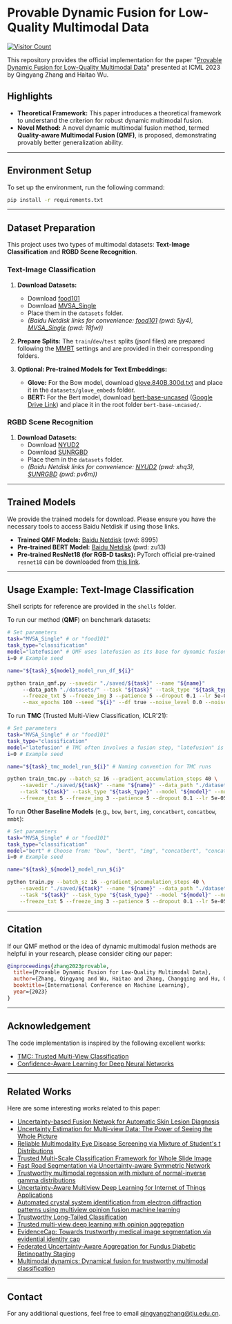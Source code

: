
# Provable Dynamic Fusion for Low-Quality Multimodal Data

[![Visitor Count](https://komarev.com/ghpvc/?username=QingyangZhang&repo=QMF)](https://github.com/QingyangZhang/QMF)

This repository provides the official implementation for the paper "[Provable Dynamic Fusion for Low-Quality Multimodal Data](https://icml.cc/virtual/2023/poster/25229)" presented at ICML 2023 by Qingyang Zhang and Haitao Wu.

## Highlights

* **Theoretical Framework:** This paper introduces a theoretical framework to understand the criterion for robust dynamic multimodal fusion.
* **Novel Method:** A novel dynamic multimodal fusion method, termed **Quality-aware Multimodal Fusion (QMF)**, is proposed, demonstrating provably better generalization ability.

---

## Environment Setup

To set up the environment, run the following command:

```bash
pip install -r requirements.txt
````

-----

## Dataset Preparation

This project uses two types of multimodal datasets: **Text-Image Classification** and **RGBD Scene Recognition**.

### Text-Image Classification

1.  **Download Datasets:**

      * Download [food101](https://www.kaggle.com/datasets/gianmarco96/upmcfood101)
      * Download [MVSA\_Single](https://www.kaggle.com/datasets/vincemarcs/mvsasingle)
      * Place them in the `datasets` folder.
      * *(Baidu Netdisk links for convenience: [food101](https://pan.baidu.com/s/1Tj7jRptTt2V6bxfwrvDSQg?pwd=5jy4) (pwd: 5jy4), [MVSA\_Single](https://pan.baidu.com/s/1URVP8AifWuwIFy6v0uAPOA?pwd=18fw) (pwd: 18fw))*

2.  **Prepare Splits:** The `train`/`dev`/`test` splits (jsonl files) are prepared following the [MMBT](https://github.com/facebookresearch/mmbt) settings and are provided in their corresponding folders.

3.  **Optional: Pre-trained Models for Text Embeddings:**

      * **Glove:** For the Bow model, download [glove.840B.300d.txt](https://www.kaggle.com/datasets/takuok/glove840b300dtxt) and place it in the `datasets/glove_embeds` folder.
      * **BERT:** For the Bert model, download [bert-base-uncased](https://huggingface.co/google-bert/bert-base-uncased) ([Google Drive Link](https://drive.google.com/file/d/1ivh-3aHtoqRMwVN4ZOPvPm59pFP93-hD/view?usp=sharing)) and place it in the root folder `bert-base-uncased/`.

### RGBD Scene Recognition

1.  **Download Datasets:**
      * Download [NYUD2](https://drive.google.com/file/d/1F_BJ9iAJF8atCgSf1xW1NIZJYMssj0-y/view?usp=drive_link)
      * Download [SUNRGBD](https://drive.google.com/file/d/1XzgYNsez-glZIYMt_6jni2mbVf1mWvT9/view?usp=drive_link)
      * Place them in the `datasets` folder.
      * *(Baidu Netdisk links for convenience: [NYUD2](https://pan.baidu.com/s/1214yDgGeOIbSsWly2MLnuA?pwd=xhq3) (pwd: xhq3), [SUNRGBD](https://pan.baidu.com/s/1HiHRwuGdnFPlZ9gvGyOZEg?pwd=pv6m) (pwd: pv6m))*

-----

## Trained Models

We provide the trained models for download. Please ensure you have the necessary tools to access Baidu Netdisk if using those links.

  * **Trained QMF Models:** [Baidu Netdisk](https://pan.baidu.com/s/1fPltY-QP0YDuthbg89D_aA?pwd=8995) (pwd: 8995)
  * **Pre-trained BERT Model:** [Baidu Netdisk](https://pan.baidu.com/s/1TMg1uiMTZNxKT1O62wgfvg?pwd=zu13) (pwd: zu13)
  * **Pre-trained ResNet18 (for RGB-D tasks):** PyTorch official pre-trained `resnet18` can be downloaded from [this link](https://s3.amazonaws.com/pytorch/models/resnet18-5c106cde.pth).

-----

## Usage Example: Text-Image Classification

Shell scripts for reference are provided in the `shells` folder.

To run our method (**QMF**) on benchmark datasets:

```bash
# Set parameters
task="MVSA_Single" # or "food101"
task_type="classification"
model="latefusion" # QMF uses latefusion as its base for dynamic fusion
i=0 # Example seed

name="${task}_${model}_model_run_df_${i}"

python train_qmf.py --savedir "./saved/${task}" --name "${name}"
     --data_path "./datasets/" --task "${task}" --task_type "${task_type}" --model "${model}" --num_image_embeds 3 \
     --freeze_txt 5 --freeze_img 3 --patience 5 --dropout 0.1 --lr 5e-05 --warmup 0.1 \
     --max_epochs 100 --seed "${i}" --df true --noise_level 0.0 --noise_type Gaussian \
```

To run **TMC** (Trusted Multi-View Classification, ICLR'21):

```bash
# Set parameters
task="MVSA_Single" # or "food101"
task_type="classification"
model="latefusion" # TMC often involves a fusion step, "latefusion" is used as an example base
i=0 # Example seed

name="${task}_tmc_model_run_${i}" # Naming convention for TMC runs

python train_tmc.py --batch_sz 16 --gradient_accumulation_steps 40 \
    --savedir "./saved/${task}" --name "${name}" --data_path "./datasets/" \
    --task "${task}" --task_type "${task_type}" --model "${model}" --num_image_embeds 3 \
    --freeze_txt 5 --freeze_img 3 --patience 5 --dropout 0.1 --lr 5e-05 --warmup 0.1 --max_epochs 100 --seed "${i}"
```

To run **Other Baseline Models** (e.g., `bow`, `bert`, `img`, `concatbert`, `concatbow`, `mmbt`):

```bash
# Set parameters
task="MVSA_Single" # or "food101"
task_type="classification"
model="bert" # Choose from: "bow", "bert", "img", "concatbert", "concatbow", "mmbt"
i=0 # Example seed

name="${task}_${model}_model_run_${i}"

python train.py --batch_sz 16 --gradient_accumulation_steps 40 \
    --savedir "./saved/${task}" --name "${name}" --data_path "./datasets/" \
    --task "${task}" --task_type "${task_type}" --model "${model}" --num_image_embeds 3 \
    --freeze_txt 5 --freeze_img 3 --patience 5 --dropout 0.1 --lr 5e-05 --warmup 0.1 --max_epochs 100 --seed "${i}" --df true
```

-----

## Citation

If our QMF method or the idea of dynamic multimodal fusion methods are helpful in your research, please consider citing our paper:

```bibtex
@inproceedings{zhang2023provable,
  title={Provable Dynamic Fusion for Low-Quality Multimodal Data},
  author={Zhang, Qingyang and Wu, Haitao and Zhang, Changqing and Hu, Qinghua and Fu, Huazhu and Zhou, Joey Tianyi and Peng, Xi},
  booktitle={International Conference on Machine Learning},
  year={2023}
}
```

-----

## Acknowledgement

The code implementation is inspired by the following excellent works:

  * [TMC: Trusted Multi-View Classification](https://github.com/hanmenghan/TMC)
  * [Confidence-Aware Learning for Deep Neural Networks](https://github.com/daintlab/confidence-aware-learning)

-----

## Related Works

Here are some interesting works related to this paper:

  * [Uncertainty-based Fusion Netwok for Automatic Skin Lesion Diagnosis](https://ieeexplore.ieee.org/document/9994932/)
  * [Uncertainty Estimation for Multi-view Data: The Power of Seeing the Whole Picture](https://arxiv.org/abs/2210.02676)
  * [Reliable Multimodality Eye Disease Screening via Mixture of Student's t Distributions](https://arxiv.org/abs/2303.09790)
  * [Trusted Multi-Scale Classification Framework for Whole Slide Image](https://arxiv.org/abs/2207.05290)
  * [Fast Road Segmentation via Uncertainty-aware Symmetric Network](https://arxiv.org/abs/2203.04537)
  * [Trustworthy multimodal regression with mixture of normal-inverse gamma distributions](https://arxiv.org/abs/2111.08456)
  * [Uncertainty-Aware Multiview Deep Learning for Internet of Things Applications](https://ieeexplore.ieee.org/document/9906001/)
  * [Automated crystal system identification from electron diffraction patterns using multiview opinion fusion machine learning](https://chemrxiv.org/engage/chemrxiv/article-details/644beb010d87b493e3718ca8)
  * [Trustworthy Long-Tailed Classification](https://arxiv.org/abs/2111.09030)
  * [Trusted multi-view deep learning with opinion aggregation](https://ojs.aaai.org/index.php/AAAI/article/view/20724)
  * [EvidenceCap: Towards trustworthy medical image segmentation via evidential identity cap](https://www.arxiv-vanity.com/papers/2301.00349/)
  * [Federated Uncertainty-Aware Aggregation for Fundus Diabetic Retinopathy Staging](https://arxiv.org/abs/2303.13033)
  * [Multimodal dynamics: Dynamical fusion for trustworthy multimodal classification](https://openaccess.thecvf.com/content/CVPR2022/papers/Han_Multimodal_Dynamics_Dynamical_Fusion_for_Trustworthy_Multimodal_Classification_CVPR_2022_paper.pdf)

-----

## Contact

For any additional questions, feel free to email qingyangzhang@tju.edu.cn.

```
```
